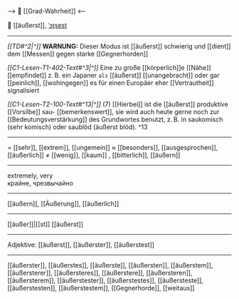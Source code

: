 --> 🧩 [[Grad-Wahrheit]] <--

💯 [[äußerst]], [ˈɔɪ̯sɐst](https://youglish.com/pronounce/äußerst/german)

---
*[[TD#^2|^]]* **WARNUNG:** Dieser Modus ist [[äußerst]] schwierig und [[dient]] dem [[Messen]] gegen starke [[Gegnerhorden]]

*[[C1-Lesen-T1-402-Text#^3|^]]* Eine zu große [[körperlich]]e [[Nähe]] [[empfindet]] z. B. ein Japaner `als` [[äußerst]] [[unangebracht]] oder gar [[peinlich]], [[wohingegen]] es für einen Europäer eher [[Vertrautheit]] signalisiert


*[[C1-Lesen-T2-100-Text#^13|^]]* (7) [[Hierbei]] ist die [[äußerst]] produktive [[Vorsilbe]] sau- [[bemerkenswert]], sie wird auch heute gerne noch zur [[Bedeutungsverstärkung]] des Grundwortes benutzt, z. B. in saukomisch (sehr komisch) oder saublöd (äußerst blöd). ^13


---
= [[sehr]], [[extrem]], [[ungemein]]
≈ [[besonders]], [[ausgesprochen]], [[äußerlich]]
≠ [[wenig]], [[kaum]]
, [[bitterlich]], [[äußern]]

---
extremely, very  
крайне, чрезвычайно

---
[[äußern]], [[Äußerung]], [[äußerlich]]

---
[[äußer]]|[[st]]
[[äußerst]]


---
Adjektive: [[äußerst]], [[äußerster]], [[äußerstest]]

---
[[äußerster]], [[äußerstes]], [[äußerste]], [[äußersten]], [[äußerstem]], [[äußersterer]], [[äußersteres]], [[äußerstere]], [[äußersteren]], [[äußersterem]], [[äußerstester]], [[äußerstestes]], [[äußersteste]], [[äußerstesten]], [[äußerstestem]], [[Gegnerhorde]], [[weitaus]]